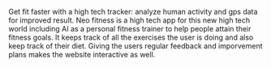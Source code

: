 Get fit faster with a high tech tracker: analyze human activity and gps data for improved result.
Neo fitness is a high tech app for this new high tech world including AI as a personal fitness trainer to help people attain their fitness goals. It keeps track of all the exercises the user is doing and also keep track of their diet. Giving the users regular feedback and imporvement plans makes the website interactive as well.
